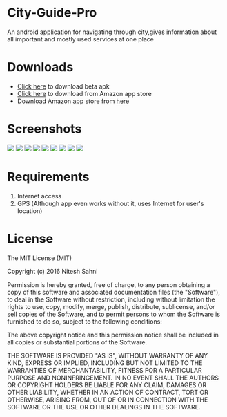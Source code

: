 # City-Guide-Pro
An android application for navigating through city,gives information about all important and mostly used services at one place

# Downloads
- [Click here](https://github.com/nsniteshsahni/City-Guide-Pro/raw/master/app/app-release.apk) to download beta apk
- [Click here](https://www.amazon.com/Hacksters-City-Guide-Pro/dp/B01IVPG2YS/) to download from Amazon app store
- Download Amazon app store from [here](http://www.amazon.com/gp/mas/blp/install/ref=mas_rw_ldg?campaign=default&channel=us&appName=snuffy&appVersion=us_stable&asin=&dl=1)

# Screenshots
![](/screenshots/Screenshot_2016-07-18-22-41-16_xyz.niteshsahni.cityguidepro_nexus4_portrait.png)
![](/screenshots/Screenshot_2016-07-18-22-41-32_xyz.niteshsahni.cityguidepro_nexus4_portrait.png)
![](/screenshots/Screenshot_2016-07-18-22-41-36_xyz.niteshsahni.cityguidepro_nexus4_angle1.png)
![](/screenshots/Screenshot_2016-07-18-22-41-42_xyz.niteshsahni.cityguidepro_nexus4_portrait.png)
![](/screenshots/Screenshot_2016-07-18-22-41-49_xyz.niteshsahni.cityguidepro_nexus4_angle1.png)
![](/screenshots/Screenshot_2016-07-18-22-41-59_xyz.niteshsahni.cityguidepro_nexus4_portrait.png)
![](/screenshots/Screenshot_2016-07-18-22-42-21_xyz.niteshsahni.cityguidepro_nexus4_angle1.png)
![](/screenshots/Screenshot_2016-07-18-22-42-36_xyz.niteshsahni.cityguidepro_nexus4_portrait.png)
![](/screenshots/Screenshot_2016-07-18-22-42-44_xyz.niteshsahni.cityguidepro_nexus4_portrait.png)

# Requirements
1. Internet access
2. GPS (Although app even works without it, uses Internet for user's location)

# License
The MIT License (MIT)

Copyright (c) 2016 Nitesh Sahni

Permission is hereby granted, free of charge, to any person obtaining a copy
of this software and associated documentation files (the "Software"), to deal
in the Software without restriction, including without limitation the rights
to use, copy, modify, merge, publish, distribute, sublicense, and/or sell
copies of the Software, and to permit persons to whom the Software is
furnished to do so, subject to the following conditions:

The above copyright notice and this permission notice shall be included in all
copies or substantial portions of the Software.

THE SOFTWARE IS PROVIDED "AS IS", WITHOUT WARRANTY OF ANY KIND, EXPRESS OR
IMPLIED, INCLUDING BUT NOT LIMITED TO THE WARRANTIES OF MERCHANTABILITY,
FITNESS FOR A PARTICULAR PURPOSE AND NONINFRINGEMENT. IN NO EVENT SHALL THE
AUTHORS OR COPYRIGHT HOLDERS BE LIABLE FOR ANY CLAIM, DAMAGES OR OTHER
LIABILITY, WHETHER IN AN ACTION OF CONTRACT, TORT OR OTHERWISE, ARISING FROM,
OUT OF OR IN CONNECTION WITH THE SOFTWARE OR THE USE OR OTHER DEALINGS IN THE
SOFTWARE.
